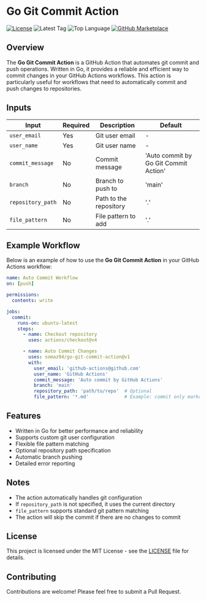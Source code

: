 # Go Git Commit Action

[![License](https://img.shields.io/github/license/somaz94/go-git-commit-action)](https://github.com/somaz94/go-git-commit-action)
![Latest Tag](https://img.shields.io/github/v/tag/somaz94/go-git-commit-action)
![Top Language](https://img.shields.io/github/languages/top/somaz94/go-git-commit-action?color=green&logo=go&logoColor=b)
[![GitHub Marketplace](https://img.shields.io/badge/Marketplace-Go%20Git%20Commit%20Action-blue?logo=github)](https://github.com/marketplace/actions/go-git-commit-action)

## Overview

The **Go Git Commit Action** is a GitHub Action that automates git commit and push operations. Written in Go, it provides a reliable and efficient way to commit changes in your GitHub Actions workflows. This action is particularly useful for workflows that need to automatically commit and push changes to repositories.

## Inputs

| Input             | Required | Description                    | Default                           |
|-------------------|----------|--------------------------------|-----------------------------------|
| `user_email`      | Yes      | Git user email                 | -                                 |
| `user_name`       | Yes      | Git user name                  | -                                 |
| `commit_message`  | No      | Commit message                 | 'Auto commit by Go Git Commit Action' |
| `branch`          | No      | Branch to push to              | 'main'                           |
| `repository_path` | No       | Path to the repository         | '.'                              |
| `file_pattern`    | No      | File pattern to add            | '.'                              |

## Example Workflow

Below is an example of how to use the **Go Git Commit Action** in your GitHub Actions workflow:

```yaml
name: Auto Commit Workflow
on: [push]

permissions:
  contents: write

jobs:
  commit:
    runs-on: ubuntu-latest
    steps:
      - name: Checkout repository
        uses: actions/checkout@v4

      - name: Auto Commit Changes
        uses: somaz94/go-git-commit-action@v1
        with:
          user_email: 'github-actions@github.com'
          user_name: 'GitHub Actions'
          commit_message: 'Auto commit by GitHub Actions'
          branch: 'main'
          repository_path: 'path/to/repo'  # Optional
          file_pattern: '*.md'             # Example: commit only markdown files
```

## Features

- Written in Go for better performance and reliability
- Supports custom git user configuration
- Flexible file pattern matching
- Optional repository path specification
- Automatic branch pushing
- Detailed error reporting

## Notes

- The action automatically handles git configuration
- If `repository_path` is not specified, it uses the current directory
- `file_pattern` supports standard git pattern matching
- The action will skip the commit if there are no changes to commit

## License

This project is licensed under the MIT License - see the [LICENSE](LICENSE) file for details.

## Contributing

Contributions are welcome! Please feel free to submit a Pull Request.